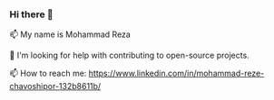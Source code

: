 ### Hi there 👋

📫 My name is Mohammad Reza


🤔 I'm looking for help with contributing to open-source projects.

📫 How to reach me: https://www.linkedin.com/in/mohammad-reze-chavoshipor-132b8611b/

